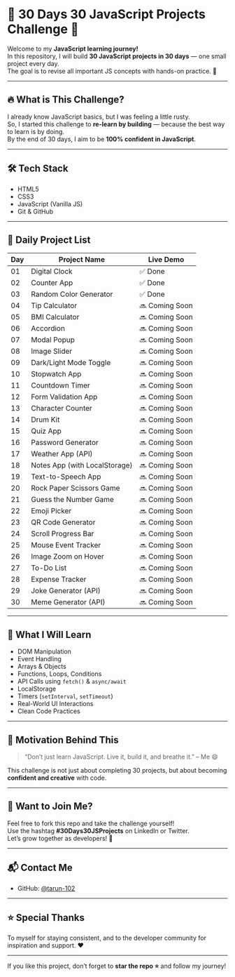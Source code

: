 # 🧠 30 Days 30 JavaScript Projects Challenge 🚀

Welcome to my **JavaScript learning journey!**  
In this repository, I will build **30 JavaScript projects in 30 days** — one small project every day.  
The goal is to revise all important JS concepts with hands-on practice. 💪

---

## 🔥 What is This Challenge?

I already know JavaScript basics, but I was feeling a little rusty.  
So, I started this challenge to **re-learn by building** — because the best way to learn is by doing.  
By the end of 30 days, I aim to be **100% confident in JavaScript**.

---

## 🛠️ Tech Stack

- HTML5
- CSS3
- JavaScript (Vanilla JS)
- Git & GitHub

---

## 📅 Daily Project List

| Day | Project Name                     | Live Demo |
|-----|----------------------------------|------------|
| 01  | Digital Clock                    | ✅ Done |
| 02  | Counter App                      | ✅ Done  |
| 03  | Random Color Generator           | ✅ Done  |
| 04  | Tip Calculator                   | 🔜 Coming Soon |
| 05  | BMI Calculator                   | 🔜 Coming Soon |
| 06  | Accordion                        | 🔜 Coming Soon |
| 07  | Modal Popup                      | 🔜 Coming Soon |
| 08  | Image Slider                     | 🔜 Coming Soon |
| 09  | Dark/Light Mode Toggle           | 🔜 Coming Soon |
| 10  | Stopwatch App                    | 🔜 Coming Soon |
| 11  | Countdown Timer                  | 🔜 Coming Soon |
| 12  | Form Validation App              | 🔜 Coming Soon |
| 13  | Character Counter                | 🔜 Coming Soon |
| 14  | Drum Kit                         | 🔜 Coming Soon |
| 15  | Quiz App                         | 🔜 Coming Soon |
| 16  | Password Generator               | 🔜 Coming Soon |
| 17  | Weather App (API)                | 🔜 Coming Soon |
| 18  | Notes App (with LocalStorage)    | 🔜 Coming Soon |
| 19  | Text-to-Speech App               | 🔜 Coming Soon |
| 20  | Rock Paper Scissors Game         | 🔜 Coming Soon |
| 21  | Guess the Number Game            | 🔜 Coming Soon |
| 22  | Emoji Picker                     | 🔜 Coming Soon |
| 23  | QR Code Generator                | 🔜 Coming Soon |
| 24  | Scroll Progress Bar              | 🔜 Coming Soon |
| 25  | Mouse Event Tracker              | 🔜 Coming Soon |
| 26  | Image Zoom on Hover              | 🔜 Coming Soon |
| 27  | To-Do List                       | 🔜 Coming Soon |
| 28  | Expense Tracker                  | 🔜 Coming Soon |
| 29  | Joke Generator (API)             | 🔜 Coming Soon |
| 30  | Meme Generator (API)             | 🔜 Coming Soon |

---

## 🎯 What I Will Learn

- DOM Manipulation
- Event Handling
- Arrays & Objects
- Functions, Loops, Conditions
- API Calls using `fetch()` & `async/await`
- LocalStorage
- Timers (`setInterval`, `setTimeout`)
- Real-World UI Interactions
- Clean Code Practices

---

## 📌 Motivation Behind This

> “Don’t just learn JavaScript. Live it, build it, and breathe it.” – Me 😄

This challenge is not just about completing 30 projects, but about becoming **confident and creative** with code.

---

## 💬 Want to Join Me?

Feel free to fork this repo and take the challenge yourself!  
Use the hashtag **#30Days30JSProjects** on LinkedIn or Twitter.  
Let’s grow together as developers! 🌱

---

## 📬 Contact Me

- GitHub: [@tarun-102](https://github.com/tarun-102)

---

## ⭐ Special Thanks

To myself for staying consistent, and to the developer community for inspiration and support. ❤️

---

If you like this project, don’t forget to **star the repo ⭐** and follow my journey!
